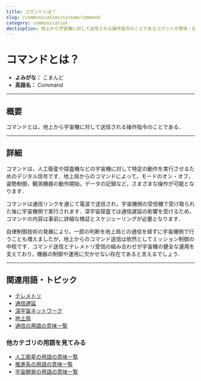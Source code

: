 ```yaml
---
title: コマンドとは？
slug: /communication/system/command
category: communication
dectioption: 地上から宇宙機に対して送信される操作指令のことであるコマンドの意味・定義・内容について解説します．
---
```


# コマンドとは？

- **よみがな：** こまんど  
- **英語名：** Command  

---

## 概要

コマンドとは，地上から宇宙機に対して送信される操作指令のことである．

---

## 詳細

コマンドは，人工衛星や探査機などの宇宙機に対して特定の動作を実行させるためのデジタル信号です．地上局からのコマンドによって，モードのオン・オフ，姿勢制御，観測機器の動作開始，データの記録など，さまざまな操作が可能となります．

コマンドは通信リンクを通じて電波で送信され，宇宙機側の受信機で受け取られた後に宇宙機側で実行されます．深宇宙探査では通信遅延の影響を受けるため，コマンドの内容は事前に詳細な検証とスケジューリングが必要となります．

自律制御技術の発展により，一部の判断を地上局との通信を経ずに宇宙機側で行うことも増えましたが，地上からのコマンド送信は依然としてミッション制御の中核です．コマンド送信とテレメトリ受信の組み合わせが宇宙機の健全な運用を支えており，機器の制御や運用に欠かせない存在であると言えるでしょう．

---

## 関連用語・トピック

- [テレメトリ](/docs/communication/system/telemetry)
- [通信遅延](/docs/communication/technology/communication-delay)
- [深宇宙ネットワーク](/docs/communication/system/dsn)
- [地上局](/docs/communication/system/ground-station)
- [通信の用語の意味一覧](/docs/category/communication)

### 他カテゴリの用語を見てみる
- [人工衛星の用語の意味一覧](/docs/category/satellite)
- [推進系の用語の意味一覧](/docs/category/propulsion)
- [宇宙開発の用語の意味一覧](/docs/category/glossary)
